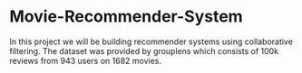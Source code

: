 # Movie-Recommender-System
In this project we will be building recommender systems using collaborative filtering.
The dataset was provided by grouplens which consists of 100k reviews from 943 users
on 1682 movies.
